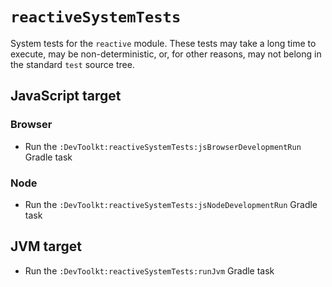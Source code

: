 # `reactiveSystemTests`

System tests for the `reactive` module. These tests may take a long time to execute, may be non-deterministic, or, for
other reasons, may not belong in the standard `test` source tree.

## JavaScript target

### Browser

- Run the `:DevToolkt:reactiveSystemTests:jsBrowserDevelopmentRun` Gradle task

### Node

- Run the `:DevToolkt:reactiveSystemTests:jsNodeDevelopmentRun` Gradle task

## JVM target

- Run the `:DevToolkt:reactiveSystemTests:runJvm` Gradle task
